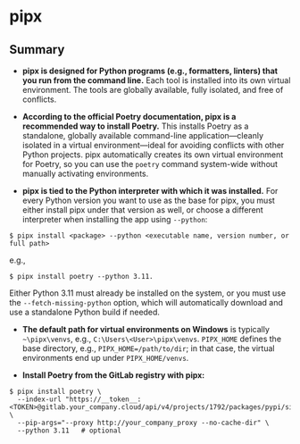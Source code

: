 # pipx

## Summary

- **pipx is designed for Python programs (e.g., formatters, linters) that you run from the command line.** Each tool is installed into its own virtual environment. The tools are globally available, fully isolated, and free of conflicts.

- **According to the official Poetry documentation, pipx is a recommended way to install Poetry.** This installs Poetry as a standalone, globally available command-line application—cleanly isolated in a virtual environment—ideal for avoiding conflicts with other Python projects. pipx automatically creates its own virtual environment for Poetry, so you can use the `poetry` command system-wide without manually activating environments.

- **pipx is tied to the Python interpreter with which it was installed.** For every Python version you want to use as the base for pipx, you must either install pipx under that version as well, or choose a different interpreter when installing the app using `--python`:
```unix
$ pipx install <package> --python <executable name, version number, or full path>
```

e.g.,
```unix
$ pipx install poetry --python 3.11.
```
Either Python 3.11 must already be installed on the system, or you must use the `--fetch-missing-python` option, which will automatically download and use a standalone Python build if needed.

- **The default path for virtual environments on Windows** is typically `~\pipx\venvs`, e.g., `C:\Users\<User>\pipx\venvs`. `PIPX_HOME` defines the base directory, e.g., `PIPX_HOME=/path/to/dir`; in that case, the virtual environments end up under `PIPX_HOME/venvs`.

- **Install Poetry from the GitLab registry with pipx:**

```unix
$ pipx install poetry \
  --index-url "https://__token__:<TOKEN>@gitlab.your_company.cloud/api/v4/projects/1792/packages/pypi/simple" \
  --pip-args="--proxy http://your_company_proxy --no-cache-dir" \
  --python 3.11   # optional
```

